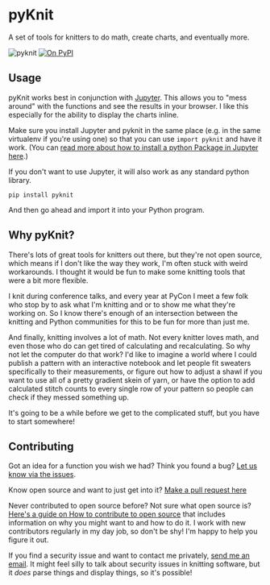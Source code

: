 # pyKnit
A set of tools for knitters to do math, create charts, and eventually more.

![pyknit](https://github.com/terriko/pyknit/workflows/pyknit/badge.svg?branch=master&event=push)
[![On PyPI](https://img.shields.io/pypi/v/pyknit)](https://pypi.org/project/pyknit/)

## Usage

pyKnit works best in conjunction with [Jupyter](https://jupyter.org/install).
This allows you to "mess around" with the functions and see the results in your
browser.  I like this especially for the ability to display the charts inline.

Make sure you install Jupyter and pyknit in the same place (e.g. in the same
virtualenv if you're using one) so that you can use `import pyknit` and have it
work. (You can [read more about how to install a python Package in Jupyter
here](https://jakevdp.github.io/blog/2017/12/05/installing-python-packages-from-jupyter/).)

If you don't want to use Jupyter, it will also work as any standard python library.

`pip install pyknit`

And then go ahead and import it into your Python program.

## Why pyKnit?

There's lots of great tools for knitters out there, but they're not open
source, which means if I don't like the way they work, I'm often stuck with
weird workarounds.  I thought it would be fun to make some knitting tools that
were a bit more flexible.

I knit during conference talks, and every year at PyCon I meet a few folk who
stop by to ask what I'm knitting and or to show me what they're working on.  So
I know there's enough of an intersection between the knitting and Python
communities for this to be fun for more than just me.

And finally, knitting involves a lot of math.  Not every knitter loves math,
and even those who do can get tired of calculating and recalculating.  So why
not let the computer do that work?  I'd like to imagine a world where I could
publish a pattern with an interactive notebook and let people fit sweaters
specifically to their measurements, or figure out how to adjust a shawl if
you want to use all of a pretty gradient skein of yarn, or have the option to
add calculated stitch counts to every single row of your pattern so people can
check if they messed something up.

It's going to be a while before we get to the complicated stuff, but you have
to start somewhere!

## Contributing

Got an idea for a function you wish we had?  Think you found a bug?  [Let us know via the issues](https://github.com/terriko/pyknit/issues).

Know open source and want to just get into it?  [Make a pull request here](https://github.com/terriko/pyknit/pulls)

Never contributed to open source before? Not sure what open source is? [Here's a guide on How to contribute to open source](https://opensource.guide/how-to-contribute/) that includes information on why you might want to and how to do it.  I work with new contributors regularly in my day job, so don't be shy!  I'm happy to help you figure it out.

If you find a security issue and want to contact me privately, [send me an
email](https://github.com/terriko/).  It might feel silly to talk about
security issues in knitting software, but it *does* parse things and display
things, so it's possible!
